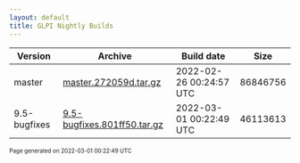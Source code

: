 ```yaml
---
layout: default
title: GLPI Nightly Builds
---
```


Version|Archive|Build date|Size
---|---|---|---
master|[master.272059d.tar.gz](master.272059d.tar.gz)|2022-02-26 00:24:57 UTC|86846756
9.5-bugfixes|[9.5-bugfixes.801ff50.tar.gz](9.5-bugfixes.801ff50.tar.gz)|2022-03-01 00:22:49 UTC|46113613

<font size="1">Page generated on 2022-03-01 00:22:49 UTC</font>
